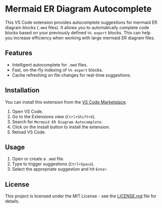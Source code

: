 # Mermaid ER Diagram Autocomplete

This VS Code extension provides autocomplete suggestions for mermaid ER diagram blocks (`.mmd` files). It allows you to automatically complete code blocks based on your previously defined `%% export` blocks. This can help you increase efficiency when working with large mermaid ER diagram files.

## Features

- Intelligent autocomplete for `.mmd` files.
- Fast, on-the-fly indexing of `%% export` blocks.
- Cache refreshing on file changes for real-time suggestions.

## Installation

You can install this extension from the [VS Code Marketplace](https://marketplace.visualstudio.com/VSCode).

1. Open VS Code.
2. Go to the Extensions view (`Ctrl+Shift+X`).
3. Search for `Mermaid ER Diagram Autocomplete`.
4. Click on the Install button to install the extension.
5. Reload VS Code.

## Usage

1. Open or create a `.mmd` file.
2. Type to trigger suggestions (`Ctrl+Space`).
3. Select the appropriate suggestion and hit `Enter`.

## License

This project is licensed under the MIT License - see the [LICENSE.md](LICENSE.md) file for details.